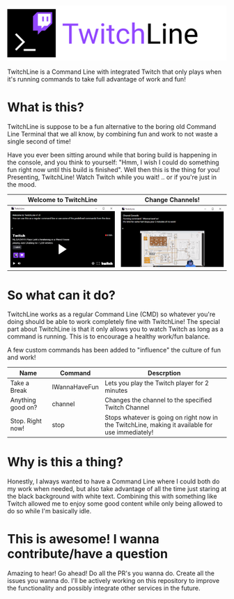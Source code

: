 
<img src="https://github.com/kevinjpetersen/TwitchLine/blob/master/TwitchLineAssets/TwitchLine_Banner_Aligned.png" height="126" />

TwitchLine is a Command Line with integrated Twitch that only plays when it's running commands to take full advantage of work and fun!

# What is this?
TwitchLine is suppose to be a fun alternative to the boring old Command Line Terminal that we all know, by combining fun and work to not waste a single second of time!

Have you ever been sitting around while that boring build is happening in the console, and you think to yourself: "Hmm, I wish I could do something fun right now until this build is finished". Well then this is the thing for you! Presenting, TwitchLine! Watch Twitch while you wait! .. or if you're just in the mood.

Welcome to TwitchLine             |  Change Channels!
:-------------------------:|:-------------------------:
![](https://github.com/kevinjpetersen/TwitchLine/blob/master/TwitchLineAssets/TwitchLine_Gif1.gif)  |  ![](https://github.com/kevinjpetersen/TwitchLine/blob/master/TwitchLineAssets/TwitchLine_Gif2.gif)

# So what can it do?
TwitchLine works as a regular Command Line (CMD) so whatever you're doing should be able to work completely fine with TwitchLine!
The special part about TwitchLine is that it only allows you to watch Twitch as long as a command is running. This is to encourage a healthy work/fun balance.

A few custom commands has been added to "influence" the culture of fun and work!

Name | Command | Descrption
----|----|----------------
Take a Break| IWannaHaveFun | Lets you play the Twitch player for 2 minutes
Anything good on? | channel <Twitch Channel Name> | Changes the channel to the specified Twitch Channel
Stop. Right now! | stop | Stops whatever is going on right now in the TwitchLine, making it available for use immediately!
  
# Why is this a thing?
Honestly, I always wanted to have a Command Line where I could both do my work when needed, but also take advantage of all the time just staring at the black background with white text. Combining this with something like Twitch allowed me to enjoy some good content while only being allowed to do so while I'm basically idle.

# This is awesome! I wanna contribute/have a question
Amazing to hear! Go ahead! Do all the PR's you wanna do. Create all the issues you wanna do. I'll be actively working on this repository to improve the functionality and possibly integrate other services in the future.
